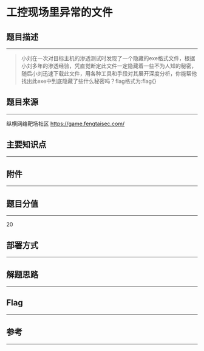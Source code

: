 # 工控现场里异常的文件

## 题目描述
---
> 小刘在一次对目标主机的渗透测试时发现了一个隐藏的exe格式文件，根据小刘多年的渗透经验，凭直觉断定此文件一定隐藏着一些不为人知的秘密，随后小刘迅速下载此文件，用各种工具和手段对其展开深度分析，你能帮他找出此exe中到底隐藏了些什么秘密吗？flag格式为:flag{}

## 题目来源
---
纵横网络靶场社区 https://game.fengtaisec.com/

## 主要知识点
---


## 附件
---


## 题目分值
---
20

## 部署方式
---


## 解题思路
---


## Flag
---


## 参考
---
